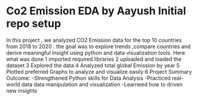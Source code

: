 # Co2 Emission EDA by Aayush Initial repo setup
In this project , we analyzed CO2 Emission data for the top 10 countries from 2018 to 2020 . the goal was to explore trends ,compare countries and derive meaningful insight using python and data visualization tools.
Here what was done 
1 imported required libraries
2 uploaded and loaded the dataset
3 Explored the data
4 Analyzed total global Emission by year
5 Plotted preferred Graphs to analyze and visualize easily
6 Project Summary
Outcome:
-Strengthened Python skills for Data Analysis
-Practiced real-world data data manipulation and visualization
-Learneed how to driven new insights
